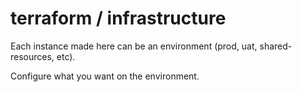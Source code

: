 # terraform / infrastructure

Each instance made here can be an environment (prod, uat, shared-resources, etc).

Configure what you want on the environment.


